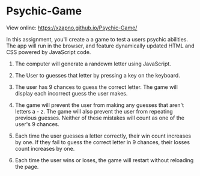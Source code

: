 # Psychic-Game

View online: https://xzapno.github.io/Psychic-Game/

In this assignment, you'll create a a game to test a users psychic abilities. The app will run in the browser, and feature dynamically updated HTML and CSS powered by JavaScript code.


1. The computer will generate a randowm letter using JavaScript. 

2. The User to guesses that letter by pressing a key on the keyboard.

3. The user has 9 chances to guess the correct letter. The game will display each incorrect guess the user makes.

4. The game will prevent the user from making any guesses that aren't letters a - z. The game will also prevent the user from repeating previous guesses. Neither of these mistakes will count as one of the user's 9 chances.

5. Each time the user guesses a letter correctly, their win count increases by one. If they fail to guess the correct letter in 9 chances, their losses count increases by one.

6. Each time the user wins or loses, the game will restart without reloading the page.
